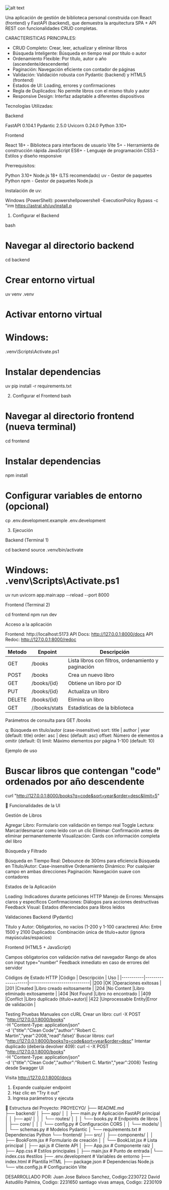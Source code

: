 ![alt text](image.png)


Una aplicación de gestión de biblioteca personal construida con React (frontend) y FastAPI (backend), que demuestra la arquitectura SPA + API REST con funcionalidades CRUD completas.

CARACTERISTICAS PRINCIPALES: 

- CRUD Completo: Crear, leer, actualizar y eliminar libros
- Búsqueda Inteligente: Búsqueda en tiempo real por título o autor
- Ordenamiento Flexible: Por título, autor o año  (ascendente/descendente)
- Paginación: Navegación eficiente con contador de páginas
- Validación: Validación robusta con Pydantic (backend) y HTML5 (frontend)
- Estados de UI: Loading, errores y confirmaciones
- Regla de Duplicados: No permite libros con el mismo título y autor
- Responsive Design: Interfaz adaptable a diferentes dispositivos

Tecnologías Utilizadas: 

Backend

FastAPI 0.104.1 
Pydantic 2.5.0 
Uvicorn 0.24.0 
Python 3.10+

Frontend

React 18+ - Biblioteca para interfaces de usuario
Vite 5+ - Herramienta de construcción rápida
JavaScript ES6+ - Lenguaje de programación
CSS3 - Estilos y diseño responsive

Prerrequisitos:

Python 3.10+
Node.js 18+ (LTS recomendado)
uv - Gestor de paquetes Python
npm - Gestor de paquetes Node.js

Instalación de uv:

Windows (PowerShell):
powershellpowershell -ExecutionPolicy Bypass -c "irm https://astral.sh/uv/install.p

1. Configurar el Backend

bash
# Navegar al directorio backend
cd backend

# Crear entorno virtual
uv venv .venv

# Activar entorno virtual

# Windows:
.venv\Scripts\Activate.ps1

# Instalar dependencias
uv pip install -r requirements.txt

2. Configurar el Frontend
bash
# Navegar al directorio frontend (nueva terminal)
cd frontend

# Instalar dependencias
npm install

# Configurar variables de entorno (opcional)
cp .env.development.example .env.development

3. Ejecución

Backend (Terminal 1)

cd backend
source .venv/bin/activate  
# Windows: .venv\Scripts\Activate.ps1
uv run uvicorn app.main:app --reload --port 8000

Frontend (Terminal 2)

cd frontend
npm run dev

Acceso a la aplicación

Frontend: http://localhost:5173
API Docs: http://127.0.0.1:8000/docs
API Redoc: http://127.0.0.1:8000/redoc

| Metodo    | Enpoint     | Descripción                                                  |
|-----------|---------    |--------------------------------------------------------------|
| GET       |/books       |Lista libros con filtros, ordenamiento y paginación           |
| POST      |/books       |Crea un nuevo libro                                           |
| GET       |/books/{id}  |Obtiene un libro por ID                                       |
|PUT        |/books/{id}  |Actualiza un libro                                            |
|DELETE     |/books/{id}  |Elimina un libro                                              |
GET         |//books/stats|Estadísticas de la biblioteca                                 |

Parámetros de consulta para GET /books

q: Búsqueda en título/autor (case-insensitive)
sort: title | author | year (default: title)
order: asc | desc (default: asc)
offset: Número de elementos a omitir (default: 0)
limit: Máximo elementos por página 1-100 (default: 10)

Ejemplo de uso
# Buscar libros que contengan "code" ordenados por año descendente
curl "http://127.0.0.1:8000/books?q=code&sort=year&order=desc&limit=5"


🎨 Funcionalidades de la UI

Gestión de Libros

 Agregar Libro: Formulario con validación en tiempo real
 Toggle Lectura: Marcar/desmarcar como leído con un clic
 Eliminar: Confirmación antes de eliminar permanentemente
 Visualización: Cards con información completa del libro

Búsqueda y Filtrado

 Búsqueda en Tiempo Real: Debounce de 300ms para eficiencia
 Búsqueda en Título/Autor: Case-insensitive
 Ordenamiento Dinámico: Por cualquier campo en ambas direcciones
 Paginación: Navegación suave con contadores

Estados de la Aplicación

 Loading: Indicadores durante peticiones HTTP
 Manejo de Errores: Mensajes claros y específicos
 Confirmaciones: Diálogos para acciones destructivas
 Feedback Visual: Estados diferenciados para libros leídos

Validaciones
 Backend (Pydantic)

  Título y Autor: Obligatorios, no vacíos (1-200 y 1-100 caracteres)
  Año: Entre 1500 y 2100
  Duplicados: Combinación única de título+autor (ignora mayúsculas/espacios)

 Frontend (HTML5 + JavaScript)

  Campos obligatorios con validación nativa del navegador
  Rango de años con input type="number"
  Feedback inmediato en caso de errores del servidor

 Códigos de Estado HTTP
|Código     | Descripción        |  Uso                         |
|-----------|--------------------|------------------------------|
|200        |OK                  |Operaciones exitosas          |
|201        |Created             |Libro creado exitosamente     |
|204        |No Content          |Libro eliminado exitosamente  |
|404        |Not Found           |Libro no encontrado           |
|409        |Conflict            |Libro duplicado (título+autor)|
|422        |Unprocessable Entity|Error de validación           |

Testing
 Pruebas Manuales con cURL
 Crear un libro:
  curl -X POST "http://127.0.0.1:8000/books" \
   -H "Content-Type: application/json" \
   -d '{"title":"Clean Code","author":"Robert C. Martin","year":2008,"read":false}'
 Buscar libros:
  curl "http://127.0.0.1:8000/books?q=code&sort=year&order=desc"
 Intentar duplicado (debería devolver 409):
  curl -i -X POST "http://127.0.0.1:8000/books" \
   -H "Content-Type: application/json" \
   -d '{"title":"Clean Code","author":"Robert C. Martin","year":2008}
Testing desde Swagger UI

 Visita http://127.0.0.1:8000/docs
 1.  Expande cualquier endpoint
 2. Haz clic en "Try it out"
 3. Ingresa parámetros y ejecuta
 
📁 Estructura del Proyecto:
PROYECYO/
    ├── README.md                 
    ├── backend/
    │   ├── app/
    │   │   ├── main.py          # Aplicación FastAPI principal
    │   │   ├── api/
    │   │   │   └── routes/
    │   │   │       └── books.py  # Endpoints de libros
    │   │   ├── core/
    │   │   │   └── config.py    # Configuración CORS
    │   │   └── models/
    │   │       └── schemas.py   # Modelos Pydantic
    │   └── requirements.txt     # Dependencias Python
    └── frontend/
        ├── src/
        │   ├── components/
        │   │   ├── BookForm.jsx   # Formulario de creación
        │   │   └── BookList.jsx   # Lista principal
        │   ├── api.js            # Cliente API
        │   ├── App.jsx           # Componente raíz
        │   ├── App.css           # Estilos principales
        │   ├── main.jsx          # Punto de entrada
        |   └── index.css         #estilos
        ├── .env.development      # Variables de entorno
        ├── index.html           # Plantilla HTML
        ├── package.json         # Dependencias Node.js
        └── vite.config.js       # Configuración Vite


DESARROLLADO POR: 
Juan Jose Baloco Sanchez, Codigo:2230722
David Astudillo Palmira, Codigo: 2231650
santiago vivas amaya, Codigo: 2230109